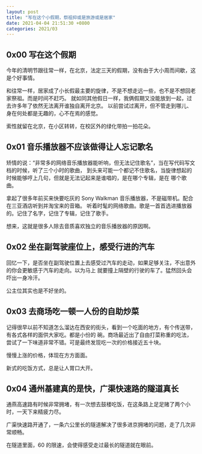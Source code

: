 ```yaml
---
layout: post
title: "写在这个小假期，祭祖抑或是旅游或是居家"
date: 2021-04-04 21:51:30 +0800
categories: 2021/03
---
```


## 0x00 写在这个假期

今年的清明节跟往常一样，在北京，法定三天的假期，没有由于大小周而间歇，这是个好事情。

和往常一样，居家成了小长假最主要的旋律，不是不想走远一些，也不是不想回老家祭祖。而是时间不赶巧。
就如同其他假日一样，我俩假期又没能放到一起，过去许多年了依然无法离开谁独自离开北京。
以前尝试过离开，但不管走到哪儿、身在何处都是无趣的，心不在焉的感觉。

索性就留在北京，在小区转转，在校区外的绿化带拍一拍花朵。

## 0x01 音乐播放器不应该做得让人忘记歌名

矫情的说：“非常多的网络音乐播放器能听响，但无法记住歌名”，当在写代码写文档的时候，听了三个小时的歌曲，
到头来可能一个都记不住歌名，当旋律想起的时候能够哼上几句，但就是无法记起来是谁唱的，是在哪个专辑，是在
哪个歌曲。

拿起了很多年前买来快要吃灰的 Sony Walkman 音乐播放器，不是磁带机。配合在三亚酒店听到并淘宝来的音箱。
听着时髦的网络歌曲。歌是一首首选进播放器的。记住了名字，记住了专辑，记住了歌手。

想来，这就是很多人除去音质喜欢独立的音乐播放器的原因啊。

## 0x02 坐在副驾驶座位上，感受行进的汽车

回忆一下，是否坐在副驾驶位置上去感受过汽车的走动，如果足够关注，不出意外的你会更敏感于汽车的走向。以为马上
就要撞上隔壁的行驶的车了。猛然回头会吓出一身冷汗。

公主位其实也是不好坐的。

## 0x03 去商场吃一顿一人份的自助炒菜

记得很早以前不知道怎么溜达在西安的街头，看到一个吃面的地方，有个传送带，有各式各样的面供大家吃。都是小份的
碗。商场最近出了自由打菜称重的吃法，尝试了一下味道非常不错。可是最终发现吃一次的价格接近五十块。

慢慢上涨的价格，体现在方方面面。

新式的吃饭方式，总是让人胃口大开。

## 0x04 通州基建真的是快，广渠快速路的隧道真长

通燕高速路有时候非常拥堵，有一次想去鼓楼吃饭，在这条路上足足赌了两个小时，一天下来精疲力尽。

广渠快速路开通了，一条六公里长的隧道解决了很多进京拥堵的问题，走了几次非常顺畅。

在隧道里面，60 的限速，会使得感受走过最长的隧道就在眼前。
